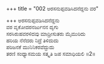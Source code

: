 +++
title = "002 ಅರಸನುಪ್ಪವಡಿಸಿದನೆದ್ದನು ವರ"

+++
ಅರಸನುಪ್ಪವಡಿಸಿದನೆದ್ದನು  
ವರ ವೃಕೋದರನರ್ಜುನನ ದೃಗು  
ಸರಸಿರುಹವರಳಿದವು ಮಾದ್ರೀಸುತರು ಮೈಮುರಿದು   
ಹರಿಯ ನೆನೆದರು ನಿದ್ರೆ ತಿಳಿದುದು  
ಪರಿಜನಕೆ ಮುನಿನಿಕರವೆದ್ದುದು  
ತರಣಿ ಸಂಧ್ಯಾಸಮಯ ಸತ್ಕೃತಿ ಜಪ ಸಮಾಧಿಯಲಿ      ॥2॥
